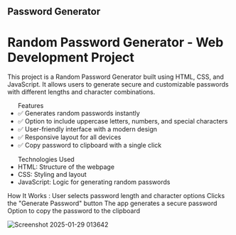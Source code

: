 ## Password Generator
<h1>Random Password Generator - Web Development Project</h1>
<p>This project is a Random Password Generator built using HTML, CSS, and JavaScript. It allows users to generate secure and customizable passwords with different lengths and character combinations.</p>

<ul>Features
<li>✅ Generates random passwords instantly</li>
<li>✅ Option to include uppercase letters, numbers, and special characters</li>
<li>✅ User-friendly interface with a modern design</li>
<li>✅ Responsive layout for all devices</li>
<li>✅ Copy password to clipboard with a single click</li>
</ul>

<ul>Technologies Used
<li>HTML: Structure of the webpage</li>
<li>CSS: Styling and layout</li>
<li>JavaScript: Logic for generating random passwords</li>
</ul>

<p>How It Works :
User selects password length and character options
Clicks the "Generate Password" button
The app generates a secure password
Option to copy the password to the clipboard</p>

![Screenshot 2025-01-29 013642](https://github.com/user-attachments/assets/d84a11f8-5c6c-43fc-ab01-c186563deb1a)

